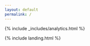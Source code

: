 ```yaml
---
layout: default
permalink: /
---
```

{% include _includes/analytics.html %}


{% include landing.html %}
